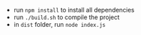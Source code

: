 - run `npm install` to install all dependencies
- run `./build.sh` to compile the project
- in `dist` folder, run `node index.js`